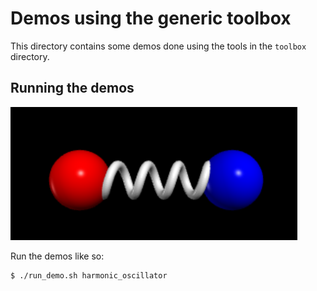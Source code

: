 # Demos using the generic toolbox

This directory contains some demos done using the tools
in the `toolbox` directory.

## Running the demos

![Harmonic oscillator](./images/harmonic_oscillator.png)

Run the demos like so:

```bash
$ ./run_demo.sh harmonic_oscillator
``` 
